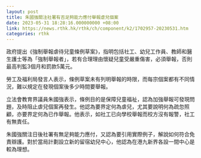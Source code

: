 ```yaml
---
layout: post
title: 朱國強關注社署有否足夠能力應付舉報虐兒個案
date: 2023-05-31 18:28:16.000000000 +08:00
link: https://news.rthk.hk/rthk/ch/component/k2/1702957-20230531.htm
categories: rthk
---
```


政府提出《強制舉報虐待兒童條例草案》，指明包括社工、幼兒工作員、教師和醫生護士等為「強制舉報者」，若有合理理由懷疑兒童受嚴重傷害，必須舉報，否則最高判監3個月和罰款5萬元。

勞工及福利局發言人表示，條例草案未有列明舉報的時限，而每宗個案都有不同情況，難以規定在發現個案後多少時間要舉報。

立法會教育界議員朱國強表示，條例目的是保障兒童福祉，認為加強舉報可發現問題，及時阻止虐兒個案再發生。他認為要界定何為虐兒，尤其要說明何為疏忽照顧，亦要界定何為已作舉報。他表示，如社工已向學校舉報而校方沒有報警，社工有無責任。

朱國強關注日後社署有無足夠能力應付，又認為要引用實際例子，解說如何符合免責辯護。對於當局計劃設立新的留宿幼兒中心，他認為在港九新界各設一間中心是較為理想。
